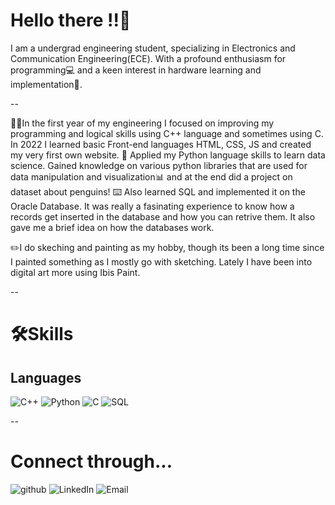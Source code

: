 # Hello there !!👋


I am a undergrad engineering student, specializing in Electronics and Communication Engineering(ECE). With a profound enthusiasm for programming💻 and a keen interest in hardware learning and implementation🦿.   

--

👩‍💻In the first year of my engineering I focused on improving my programming and logical skills using C++ language and sometimes using C. In 2022 I learned basic Front-end languages HTML, CSS, JS and created my very first own website. 
🐍 Applied my Python language skills to learn data science. Gained knowledge on various python libraries that are used for data manipulation and visualization📊 and at the end did a project on dataset about penguins!
⌨️ Also learned SQL and implemented it on the Oracle Database. It was really a fasinating experience to know how a records get inserted in the database and how you can retrive them. It also gave me a brief idea on how the databases work.

✏️I do skeching and painting as my hobby, though its been a long time since I painted something as I mostly go with sketching. Lately I have been into digital art more using Ibis Paint. 

--
# 🛠️Skills

## Languages
![C++](https://img.shields.io/badge/C++-8e7cc3?style=for-the-badge&logo=C++&logoColor=white)
![Python](https://img.shields.io/badge/Python-77c1d0?style=for-the-badge&logo=Python&logoColor=white)
![C](https://img.shields.io/badge/C-e87bb4?style=for-the-badge&logo=&logoColor=white)
![SQL](https://img.shields.io/badge/SQL-e7c45e-e87bb4?style=for-the-badge&logo=&logoColor=white)


--

# Connect through...
![github](https://img.shields.io/badge/GitHub-000000?style=for-the-badge&logo=GitHub&logoColor=white)
![LinkedIn](https://img.shields.io/badge/LinkedIn-0e76a8?style=for-the-badge&logo=LinkedIn&logoColor=white)
![Email](https://img.shields.io/badge/E-mail-ff0000?style=for-the-badge&logo=E-mail&logoColor=white)

